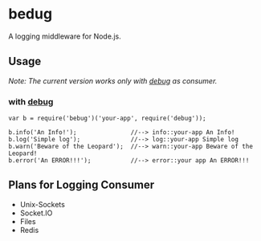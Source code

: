 # bedug

A logging middleware for Node.js.

## Usage

*Note: The current version works only with [debug](https://www.npmjs.com/package/debug) as consumer.*

### with [debug](https://www.npmjs.com/package/debug)

```
var b = require('bebug')('your-app', require('debug'));

b.info('An Info!');               //--> info::your-app An Info! 
b.log('Simple log');              //--> log::your-app Simple log
b.warn('Beware of the Leopard');  //--> warn::your-app Beware of the Leopard!
b.error('An ERROR!!!');           //--> error::your app An ERROR!!!

```

## Plans for Logging Consumer

- Unix-Sockets
- Socket.IO
- Files
- Redis




